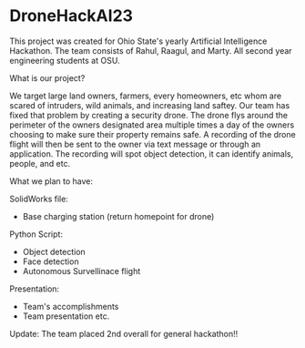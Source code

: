 # DroneHackAI23



This project was created for Ohio State's yearly Artificial Intelligence Hackathon. The team consists of Rahul, Raagul, and Marty. All second year engineering students at OSU. 

What is our project? 

We target large land owners, farmers, every homeowners, etc whom are scared of intruders, wild animals, and increasing land saftey. Our team has fixed that problem by creating a security drone. The drone flys around the perimeter of the owners designated area multiple times a day of the owners choosing to make sure their property remains safe. A recording of the drone flight will then be sent to the owner via text message or through an application. The recording will spot object detection, it can identify animals, people, and etc. 

What we plan to have: 

SolidWorks file: 
  - Base charging station (return homepoint for drone)
  
  Python Script: 
  - Object detection 
  - Face detection 
  - Autonomous Survellinace flight 
  
  Presentation: 
  - Team's accomplishments 
  - Team presentation 
  etc. 

Update: The team placed 2nd overall for general hackathon!!
